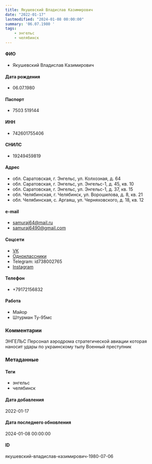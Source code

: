 ```yaml
---
title: Якушевский Владислав Казимирович
date: "2022-01-17"
lastmodified: "2024-01-08 00:00:00"
summary: '06.07.1980 '
tags: 
    - энгельс
    - челябинск
---
```

<!--# pp1-->
<!--## Фигурант-->
<!--### Личные данные-->
#### ФИО
- Якушевский Владислав Казимирович
#### Дата рождения
- 06.07.1980
#### Паспорт
- 7503 519144
#### ИНН
- 742601755406
#### СНИЛС
- 19249459819
#### Адрес
- обл. Саратовская, г. Энгельс, ул. Колхозная, д. 64
- обл. Саратовская, г. Энгельс, ул. Энгельс-1, д. 45, кв. 10
- обл. Саратовская, г. Энгельс, ул. Энгельс-1, д. 37, кв. 15
- обл. Челябинская, г. Челябинск, ул. Ворошилова, д. 8, кв. 21
- обл. Челябинская, с. Аргаяш, ул. Черняховского, д. 18, кв. 12
#### e-mail
- samuraj64@mail.ru
- samuraj6490@gmail.com
#### Соцсети
- [VK](https://vk.com/id630830856)
- [Одноклассники](https://ok.ru/profile/331438943749)
- Telegram: id738002765
- [Instagram](https://www.instagram.com/vladislav_yakush/)
#### Телефон
- +79172156832
#### Работа
- Майор
- Штурман Ту-95мс
### Комментарии
ЭНГЕЛЬС
Персонал аэродрома стратегической авиации которая наносит удары по украинскому тылу
Военный преступник
### Метаданные
#### Теги
- энгельс
- челябинск
#### Дата добавления
2022-01-17
#### Дата последнего обновления
2024-01-08 00:00:00
#### ID
якушевский-владислав-казимирович-1980-07-06
<!--## END;-->
